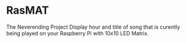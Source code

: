 # RasMAT
 The Neverending Project
 Display hour and title of song that is curently being played on your Raspberry Pi with 10x10 LED Matrix.
 
 
